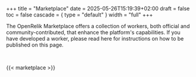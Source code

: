 +++
title = "Marketplace"
date = 2025-05-26T15:19:39+02:00
draft = false
toc = false
cascade = { type = "default" }
width = "full"
+++

The OpenRelik Marketplace offers a collection of workers, both official and community-contributed, that enhance the platform's capabilities. If you have developed a worker, please read here for instructions on how to be published on this page.

<br>

{{< marketplace >}}
